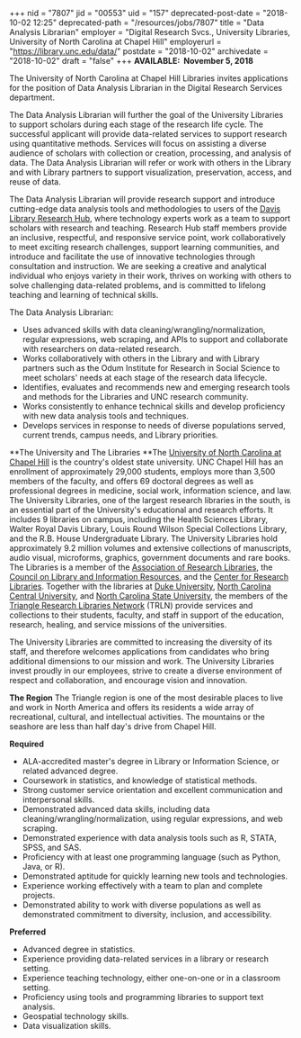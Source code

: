 +++
nid = "7807"
jid = "00553"
uid = "157"
deprecated-post-date = "2018-10-02 12:25"
deprecated-path = "/resources/jobs/7807"
title = "Data Analysis Librarian"
employer = "Digital Research Svcs., University Libraries, University of North Carolina at Chapel Hill"
employerurl = "https://library.unc.edu/data/"
postdate = "2018-10-02"
archivedate = "2018-10-02"
draft = "false"
+++
**AVAILABLE:  November 5, 2018**

The University of North Carolina at Chapel Hill Libraries invites
applications for the position of Data Analysis Librarian in the Digital
Research Services department.

The Data Analysis Librarian will further the goal of the University
Libraries to support scholars during each stage of the research life
cycle. The successful applicant will provide data-related services to
support research using quantitative methods. Services will focus on
assisting a diverse audience of scholars with collection or creation,
processing, and analysis of data. The Data Analysis Librarian will refer
or work with others in the Library and with Library partners to support
visualization, preservation, access, and reuse of data.

The Data Analysis Librarian will provide research support and introduce
cutting-edge data analysis tools and methodologies to users of the
[Davis Library Research Hub](http://library.unc.edu/services/data/),
where technology experts work as a team to support scholars with
research and teaching. Research Hub staff members provide an inclusive,
respectful, and responsive service point, work collaboratively to meet
exciting research challenges, support learning communities, and
introduce and facilitate the use of innovative technologies through
consultation and instruction. We are seeking a creative and analytical
individual who enjoys variety in their work, thrives on working with
others to solve challenging data-related problems, and is committed to
lifelong teaching and learning of technical skills.

The Data Analysis Librarian:

-   Uses advanced skills with data cleaning/wrangling/normalization,
    regular expressions, web scraping, and APIs to support and
    collaborate with researchers on data-related research.
-   Works collaboratively with others in the Library and with Library
    partners such as the Odum Institute for Research in Social Science
    to meet scholars' needs at each stage of the research data
    lifecycle.
-   Identifies, evaluates and recommends new and emerging research tools
    and methods for the Libraries and UNC research community.
-   Works consistently to enhance technical skills and develop
    proficiency with new data analysis tools and techniques.
-   Develops services in response to needs of diverse populations
    served, current trends, campus needs, and Library priorities.

**The University and The Libraries
**The [University of North Carolina at Chapel Hill](http://www.unc.edu/)
is the country's oldest state university. UNC Chapel Hill has an
enrollment of approximately 29,000 students, employs more than 3,500
members of the faculty, and offers 69 doctoral degrees as well as
professional degrees in medicine, social work, information science, and
law. The University Libraries, one of the largest research libraries in
the south, is an essential part of the University's educational and
research efforts. It includes 9 libraries on campus, including the
Health Sciences Library, Walter Royal Davis Library, Louis Round Wilson
Special Collections Library, and the R.B. House Undergraduate Library.
The University Libraries hold approximately 9.2 million volumes and
extensive collections of manuscripts, audio visual, microforms,
graphics, government documents and rare books. The Libraries is a member
of the [Association of Research Libraries](http://www.arl.org/), the
[Council on Library and Information Resources](https://www.clir.org/),
and the [Center for Research Libraries](https://www.crl.edu/). Together
with the libraries at [Duke University](https://duke.edu/), [North
Carolina Central University](http://www.nccu.edu/), and [North Carolina
State University](https://www.ncsu.edu/), the members of the [Triangle
Research Libraries Network](http://www.trln.org/) (TRLN) provide
services and collections to their students, faculty, and staff in
support of the education, research, healing, and service missions of the
universities.

The University Libraries are committed to increasing the diversity of
its staff, and therefore welcomes applications from candidates who bring
additional dimensions to our mission and work. The University Libraries
invest proudly in our employees, strive to create a diverse environment
of respect and collaboration, and encourage vision and innovation.

**The Region**
The Triangle region is one of the most desirable places to live and work
in North America and offers its residents a wide array of recreational,
cultural, and intellectual activities. The mountains or the seashore are
less than half day's drive from Chapel Hill.
  
**Required**

-   ALA-accredited master's degree in Library or Information Science, or
    related advanced degree.
-   Coursework in statistics, and knowledge of statistical methods.
-   Strong customer service orientation and excellent communication and
    interpersonal skills.
-   Demonstrated advanced data skills, including data
    cleaning/wrangling/normalization, using regular expressions, and web
    scraping.
-   Demonstrated experience with data analysis tools such as R, STATA,
    SPSS, and SAS.
-   Proficiency with at least one programming language (such as Python,
    Java, or R).
-   Demonstrated aptitude for quickly learning new tools and
    technologies.
-   Experience working effectively with a team to plan and complete
    projects.
-   Demonstrated ability to work with diverse populations as well as
    demonstrated commitment to diversity, inclusion, and accessibility.

**Preferred**

-   Advanced degree in statistics.
-   Experience providing data-related services in a library or research
    setting.
-   Experience teaching technology, either one-on-one or in a classroom
    setting.
-   Proficiency using tools and programming libraries to support text
    analysis.
-   Geospatial technology skills.
-   Data visualization skills.
